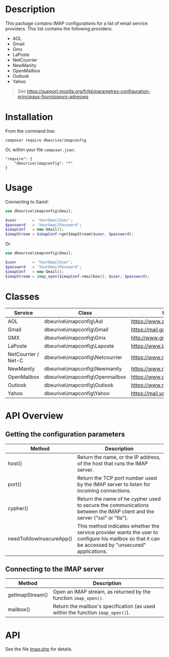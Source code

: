# Description

This package contains IMAP configurations for a list of email service providers. This list contains the following
providers:
 
* AOL
* Gmail
* Gmx
* LaPoste
* NetCourrier
* NewManity
* OpenMailbox
* Outlook
* Yahoo

> See https://support.mozilla.org/fr/kb/parametres-configuration-principaux-fournisseurs-adresses

# Installation

From the command line:

    composer require dbeurive/imapconfig
    
Or, within your file `composer.json`:
 
    "require": {
        "dbeurive/imapconfig": "*"
    }

# Usage

Connecting to Gamil:

```php
use dbeurive\imapconfig\Gmail;

$user       = 'YourGmailUser';
$password   = 'YourGmailPassword';
$imapConf   = new Gmail();
$imapStream = $imapConf->getImapStream($user, $password);
```

Or

```php
use dbeurive\imapconfig\Gmail;

$user       = 'YourGmailUser';
$password   = 'YourGmailPassword';
$imapConf   = new Gmail();
$imapStream = imap_open($imapConf->mailbox(), $user, $password);
```

# Classes

| Service             | Class                            | URL                             |
|---------------------|----------------------------------|---------------------------------|
| AOL                 | dbeurive\imapconfig\Aol          | https://www.aol.com             |
| Gmail               | dbeurive\imapconfig\Gmail        | https://mail.google.com/        |
| GMX                 | dbeurive\imapconfig\Gmx          | http://www.gmx.com/             |
| LaPoste             | dbeurive\imapconfig\Laposte      | https://www.laposte.net/        |
| NetCourrier / Net-C | dbeurive\imapconfig\Netcourrier  | https://www.netcourrier.com/    |
| NewManity           | dbeurive\imapconfig\Newmanity    | https://www.newmanity.com/      |
| OpenMailbox         | dbeurive\imapconfig\Openmailbox  | https://www.openmailbox.org/    |
| Outlook             | dbeurive\imapconfig\Outlook      | https://www.microsoft.com/      |
| Yahoo               | dbeurive\imapconfig\Yahoo        | https://mail.yahoo.com/         |

# API Overview

## Getting the configuration parameters

| Method                   | Description                                                                                                                                        |
|--------------------------|----------------------------------------------------------------------------------------------------------------------------------------------------|
| host()                   | Return the name, or the IP address, of the host that runs the IMAP server.                                                                         |
| port()                   | Return the TCP port number used by the IMAP server to listen for incoming connections.                                                             |
| cypher()                 | Return the name of he cypher used to secure the communications between the IMAP client and the server ("ssl" or "tls").                            |
| needToAllowInsecureApp() | This method indicates whether the service provider wants the user to configure his mailbox so that it can be accessed by "unsecured" applications. |

## Connecting to the IMAP server

| Method           | Description                                                                      |
|------------------|----------------------------------------------------------------------------------|
| getImapStream()  | Open an IMAP stream, as returned by the function `imap_open()`.                  | 
| mailbox()        | Return the mailbox's specification (as used within the function `imap_open()`).  |

# API

See the file [Imap.php](https://github.com/dbeurive/imapconfig/blob/master/src/Imap.php) for details.

